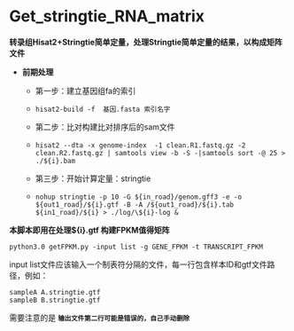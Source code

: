 # Get_stringtie_RNA_matrix
**转录组Hisat2+Stringtie简单定量，处理Stringtie简单定量的结果，以构成矩阵文件**

- **前期处理**
    - 第一步：建立基因组fa的索引
    - ```hisat2-build -f  基因.fasta 索引名字```

    - 第二步：比对构建比对排序后的sam文件
    - ```hisat2 --dta -x genome-index  -1 clean.R1.fastq.gz -2 clean.R2.fastq.gz | samtools view -b -S -|samtools sort -@ 25 > ./${i}.bam```
    - 第三步：开始计算定量：stringtie
    - ```nohup stringtie -p 10 -G ${in_road}/genom.gff3 -e -o ${out1_road}/${i}.gtf -B -A /${out1_road}/${i}.tab ${in1_road}/${i} > ./log/\${i}-log & ```

**本脚本即用在处理${i}.gtf 构建FPKM值得矩阵**

```
python3.0 getFPKM.py -input list -g GENE_FPKM -t TRANSCRIPT_FPKM
```
input list文件应该输入一个制表符分隔的文件，每一行包含样本ID和gtf文件路径，例如：
```
sampleA A.stringtie.gtf
sampleB B.stringtie.gtf
```

需要注意的是
**``输出文件第二行可能是错误的，自己手动删除``**
